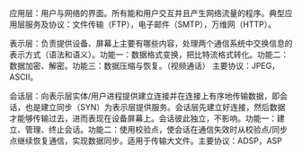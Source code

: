 应用层：用户与网络的界面。所有能和用户交互并且产生网络流量的程序。典型应用层服务及协议：文件传输（FTP），电子邮件（SMTP），万维网（HTTP）。

表示层：负责提供设备、屏幕上主要有哪些内容，处理两个通信系统中交换信息的表示方式（语法和语义）。功能一：数据格式变换，把比特流格式转化。功能二：数据加密、解密。功能三：数据压缩与恢复。（视频通话）   主要协议：JPEG，ASCII。

会话层：向表示层实体/用户进程提供建立连接并在连接上有序地传输数据，即会话，也是建立同步（SYN）为表示层提供服务。会话层先建立好连接，然后数据才能够传输过去，进而表现在设备屏幕上。会话彼此独立，不影响。功能一：建立、管理、终止会话。功能二：使用校验点，使会话在通信失效时从校验点/同步点继续恢复通信，实现数据同步。适用于传输大文件。主要协议：ADSP，ASP
